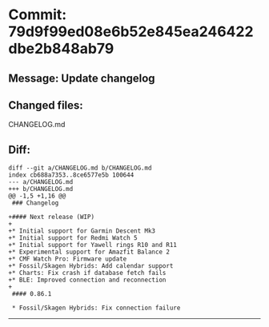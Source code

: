 # Commit: 79d9f99ed08e6b52e845ea246422dbe2b848ab79
## Message: Update changelog
## Changed files:
CHANGELOG.md

## Diff:
```
diff --git a/CHANGELOG.md b/CHANGELOG.md
index cb688a7353..8ce6577e5b 100644
--- a/CHANGELOG.md
+++ b/CHANGELOG.md
@@ -1,5 +1,16 @@
 ### Changelog
 
+#### Next release (WIP)
+
+* Initial support for Garmin Descent Mk3
+* Initial support for Redmi Watch 5
+* Initial support for Yawell rings R10 and R11
+* Experimental support for Amazfit Balance 2
+* CMF Watch Pro: Firmware update
+* Fossil/Skagen Hybrids: Add calendar support
+* Charts: Fix crash if database fetch fails
+* BLE: Improved connection and reconnection
+
 #### 0.86.1
 
 * Fossil/Skagen Hybrids: Fix connection failure
```
-----------------------------------
